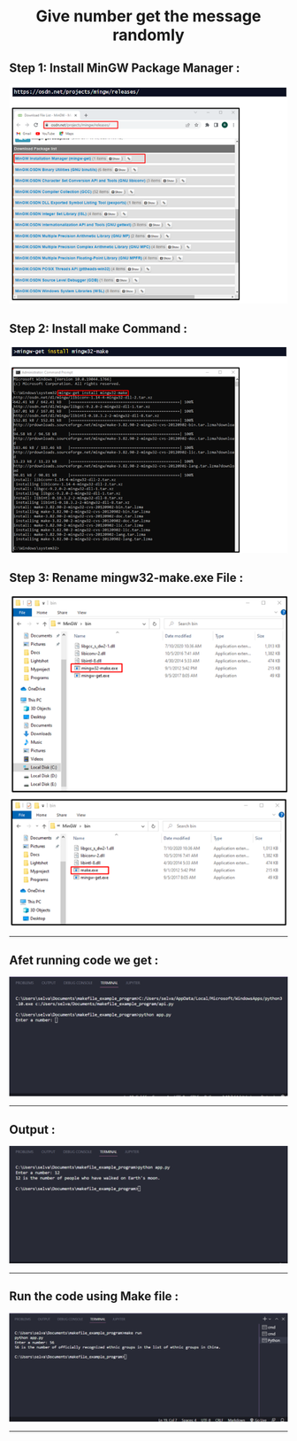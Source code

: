 <div align="center">

<h1>Give number get the message randomly</h1>

<h2 align="left">Step 1: Install MinGW Package Manager : </h2>

<img src="https://github.com/SelvaKumar1995sri/message_for_number-makefile/blob/master/output%20images/MinGW%20.png" > 

<h2 align="left">Step 2: Install make Command : </h2>

<img src="https://github.com/SelvaKumar1995sri/message_for_number-makefile/blob/master/output%20images/install_mingw_windows.png" > 

<h2 align="left">Step 3: Rename mingw32-make.exe File : </h2>

<img src="https://github.com/SelvaKumar1995sri/message_for_number-makefile/blob/master/output%20images/mingwr.png" > 
<img src="https://github.com/SelvaKumar1995sri/message_for_number-makefile/blob/master/output%20images/change.png" > 


<hr>

<h2 align="left">Afet running code we get : </h2>

<img src="https://github.com/SelvaKumar1995sri/message_for_number-makefile/blob/master/output%20images/output.png" > 

<hr>
<h2 align="left">Output  : </h2>

<img src="https://github.com/SelvaKumar1995sri/message_for_number-makefile/blob/master/output%20images/inop.png" > 
 <hr>
 <h2 align="left">Run the code using Make file  : </h2>

<img src="https://github.com/SelvaKumar1995sri/message_for_number-makefile/blob/master/output%20images/Screenshot%202022-09-19%20165402.png" > 
 <hr>
</div>
